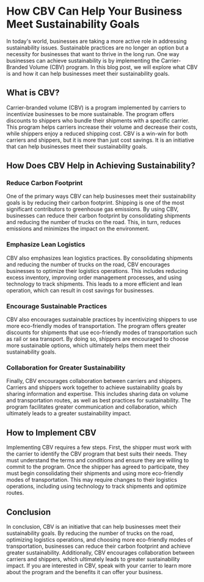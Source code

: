# How CBV Can Help Your Business Meet Sustainability Goals

In today's world, businesses are taking a more active role in addressing sustainability issues. Sustainable practices are no longer an option but a necessity for businesses that want to thrive in the long run. One way businesses can achieve sustainability is by implementing the Carrier-Branded Volume (CBV) program. In this blog post, we will explore what CBV is and how it can help businesses meet their sustainability goals.

## What is CBV?

Carrier-branded volume (CBV) is a program implemented by carriers to incentivize businesses to be more sustainable. The program offers discounts to shippers who bundle their shipments with a specific carrier. This program helps carriers increase their volume and decrease their costs, while shippers enjoy a reduced shipping cost. CBV is a win-win for both carriers and shippers, but it is more than just cost savings. It is an initiative that can help businesses meet their sustainability goals.

## How Does CBV Help in Achieving Sustainability?

### Reduce Carbon Footprint

One of the primary ways CBV can help businesses meet their sustainability goals is by reducing their carbon footprint. Shipping is one of the most significant contributors to greenhouse gas emissions. By using CBV, businesses can reduce their carbon footprint by consolidating shipments and reducing the number of trucks on the road. This, in turn, reduces emissions and minimizes the impact on the environment.

### Emphasize Lean Logistics

CBV also emphasizes lean logistics practices. By consolidating shipments and reducing the number of trucks on the road, CBV encourages businesses to optimize their logistics operations. This includes reducing excess inventory, improving order management processes, and using technology to track shipments. This leads to a more efficient and lean operation, which can result in cost savings for businesses.

### Encourage Sustainable Practices

CBV also encourages sustainable practices by incentivizing shippers to use more eco-friendly modes of transportation. The program offers greater discounts for shipments that use eco-friendly modes of transportation such as rail or sea transport. By doing so, shippers are encouraged to choose more sustainable options, which ultimately helps them meet their sustainability goals.

### Collaboration for Greater Sustainability

Finally, CBV encourages collaboration between carriers and shippers. Carriers and shippers work together to achieve sustainability goals by sharing information and expertise. This includes sharing data on volume and transportation routes, as well as best practices for sustainability. The program facilitates greater communication and collaboration, which ultimately leads to a greater sustainability impact.

## How to Implement CBV

Implementing CBV requires a few steps. First, the shipper must work with the carrier to identify the CBV program that best suits their needs. They must understand the terms and conditions and ensure they are willing to commit to the program. Once the shipper has agreed to participate, they must begin consolidating their shipments and using more eco-friendly modes of transportation. This may require changes to their logistics operations, including using technology to track shipments and optimize routes.

## Conclusion

In conclusion, CBV is an initiative that can help businesses meet their sustainability goals. By reducing the number of trucks on the road, optimizing logistics operations, and choosing more eco-friendly modes of transportation, businesses can reduce their carbon footprint and achieve greater sustainability. Additionally, CBV encourages collaboration between carriers and shippers, which ultimately leads to greater sustainability impact. If you are interested in CBV, speak with your carrier to learn more about the program and the benefits it can offer your business.
